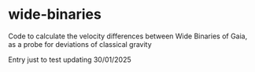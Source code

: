# wide-binaries
Code to calculate the velocity differences between Wide Binaries of Gaia, as a probe for deviations of classical gravity

Entry just to test updating 30/01/2025
